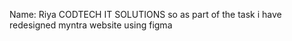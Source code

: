 Name: Riya
CODTECH IT SOLUTIONS
so as part of the task i have redesigned myntra website using figma
